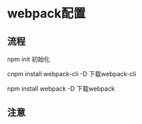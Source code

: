 # webpack配置

## 流程

npm init 初始化

cnpm install webpack-cli -D 下载webpack-cli

npm install webpack -D 下载webpack

## 注意